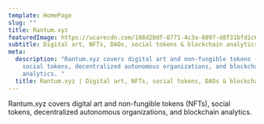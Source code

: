 ```yaml
---
template: HomePage
slug: ""
title: Rantum.xyz
featuredImage: https://ucarecdn.com/188d20df-8771-4c3a-8097-d8f31bfd1c65/-/crop/1998x795/0,351/-/preview/
subtitle: Digital art, NFTs, DAOs, social tokens & blockchain analytics
meta:
  description: "Rantum.xyz covers digital art and non-fungible tokens (NFTs),
    social tokens, decentralized autonomous organizations, and blockchain
    analytics. "
  title: Rantum.xyz | Digital art, NFTs, social tokens, DAOs & blockchain analytics
---
```

Rantum.xyz covers digital art and non-fungible tokens (NFTs), social tokens, decentralized autonomous organizations, and blockchain analytics.